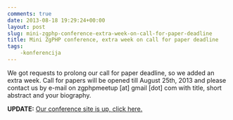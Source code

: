 ```yaml
---
comments: true
date: 2013-08-18 19:29:24+00:00
layout: post
slug: mini-zgphp-conference-extra-week-on-call-for-paper-deadline
title: Mini ZgPHP conference, extra week on call for paper deadline
tags:
    -konferencija
---
```


We got requests to prolong our call for paper deadline, so we added an extra week. Call for papers will be opened till August 25th, 2013 and please contact us by e-mail on zgphpmeetup [at] gmail [dot] com with title, short abstract and your biography.

**UPDATE:** [Our conference site is up, click here.](http://2013.zgphp.org/)
